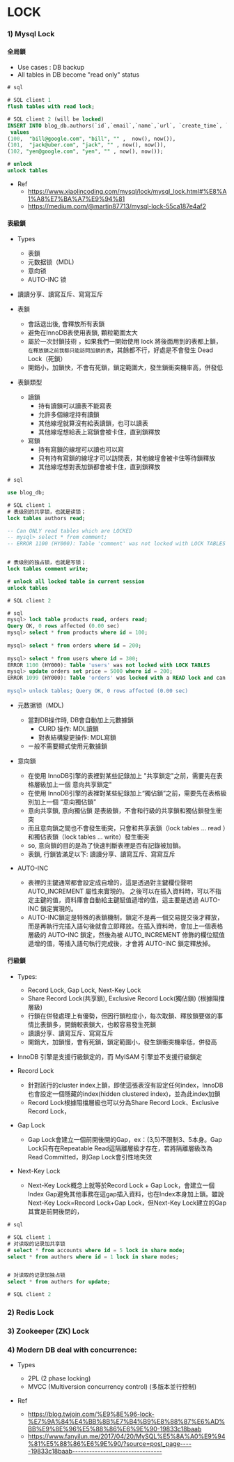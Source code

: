 # LOCK

### 1) Mysql Lock

#### 全局鎖

 - Use cases : DB backup
 - All tables in DB become "read only" status

```sql
# sql

# SQL client 1
flush tables with read lock;

# SQL client 2 (will be locked)
INSERT INTO blog_db.authors(`id`,`email`,`name`,`url`, `create_time`, `update_time`)
 values
(100,  "bill@google.com", "bill", "" ,  now(), now()),
(101,  "jack@uber.com", "jack", "" , now(), now()),
(102, "yen@google.com", "yen", "" , now(), now());

# unlock
unlock tables
```

- Ref
	- https://www.xiaolincoding.com/mysql/lock/mysql_lock.html#%E8%A1%A8%E7%BA%A7%E9%94%81
	- https://medium.com/@martin87713/mysql-lock-55ca187e4af2


#### 表級鎖

- Types
	- 表鎖
	- 元数据锁（MDL)
	- 意向锁
	- AUTO-INC 锁

- 讀讀分享、讀寫互斥、寫寫互斥

- 表鎖
	- 會話退出後, 會釋放所有表鎖
	- 避免在InnoDB表使用表鎖, 顆粒範圍太大
	- 屬於一次封鎖技術 ，如果我們一開始使用 lock 將後面用到的表都上鎖，`在釋放鎖之前我都只能訪問加鎖的表`，其餘都不行，好處是不會發生 Dead Lock（死鎖）
	- 開銷小，加鎖快，不會有死鎖，鎖定範圍大，發生鎖衝突機率高，併發低

- 表鎖類型
	- 讀鎖
		- 持有讀鎖可以讀表不能寫表
		- 允許多個線埕持有讀鎖
		- 其他線埕就算沒有給表讀鎖，也可以讀表
		- 其他線埕想給表上寫鎖會被卡住，直到鎖釋放
	- 寫鎖
		- 持有寫鎖的線埕可以讀也可以寫
		- 只有持有寫鎖的線埕才可以訪問表，其他線埕會被卡住等待鎖釋放
		- 其他線埕想對表加鎖都會被卡住，直到鎖釋放


```sql
# sql

use blog_db;

# SQL client 1
# 表级别的共享锁，也就是读锁；
lock tables authors read;

-- Can ONLY read tables which are LOCKED
-- mysql> select * from comment;
-- ERROR 1100 (HY000): Table 'comment' was not locked with LOCK TABLES


# 表级别的独占锁，也就是写锁；
lock tables comment write;

# unlock all locked table in current session
unlock tables

# SQL client 2
```

```sql
# sql
mysql> lock table products read, orders read; 
Query OK, 0 rows affected (0.00 sec)   
mysql> select * from products where id = 100; 
  
mysql> select * from orders where id = 200;  
 
mysql> select * from users where id = 300; 
ERROR 1100 (HY000): Table 'users' was not locked with LOCK TABLES   
mysql> update orders set price = 5000 where id = 200; 
ERROR 1099 (HY000): Table 'orders' was locked with a READ lock and can't be updated
   
mysql> unlock tables; Query OK, 0 rows affected (0.00 sec)
```

- 元数据锁（MDL)
	- 當對DB操作時, DB會自動加上元數據鎖
		- CURD 操作: MDL讀鎖
		- 對表結構變更操作: MDL寫鎖
	- ㄧ般不需要顯式使用元數據鎖

- 意向鎖
	- 在使用 InnoDB引擎的表裡對某些記錄加上 "共享鎖定"之前，需要先在表格層級加上一個 意向共享鎖定"
	- 在使用 InnoDB引擎的表裡對某些紀錄加上“獨佔鎖”之前，需要先在表格級別加上一個 “意向獨佔鎖”
	- 意向共享鎖, 意向獨佔鎖 是表級鎖，不會和行級的共享鎖和獨佔鎖發生衝突
	- 而且意向鎖之間也不會發生衝突，只會和共享表鎖（lock tables ... read ）和獨佔表鎖（lock tables ... write）發生衝突
	- so, 意向鎖的目的是為了快速判斷表裡是否有記錄被加鎖。
	- 表鎖, 行鎖皆滿足以下:
		讀讀分享、讀寫互斥、寫寫互斥

- AUTO-INC
	- 表裡的主鍵通常都會設定成自增的，這是透過對主鍵欄位聲明 AUTO_INCREMENT 屬性來實現的。
	之後可以在插入資料時，可以不指定主鍵的值，資料庫會自動給主鍵賦值遞增的值，這主要是透過 AUTO-INC 鎖定實現的。
	- AUTO-INC鎖定是特殊的表鎖機制，鎖定不是再一個交易提交後才釋放，而是再執行完插入語句後就會立即釋放。在插入資料時，會加上一個表格層級的 AUTO-INC 鎖定，然後為被 AUTO_INCREMENT 修飾的欄位賦值遞增的值，等插入語句執行完成後，才會將 AUTO-INC 鎖定釋放掉。


#### 行級鎖

- Types:
	- Record Lock, Gap Lock, Next-Key Lock
	- Share Record Lock(共享鎖), Exclusive Record Lock(獨佔鎖) (根據阻擋層級)
	- 行鎖在併發處理上有優勢，但因行鎖粒度小，每次取鎖、釋放鎖要做的事情比表鎖多，開銷較表鎖大，也較容易發生死鎖
	- 讀讀分享、讀寫互斥、寫寫互斥
	- 開銷大，加鎖慢，會有死鎖，鎖定範圍小，發生鎖衝突機率低，併發高

- InnoDB 引擎是支援行級鎖定的，而 MyISAM 引擎並不支援行級鎖定


- Record Lock
	- 針對該行的cluster index上鎖，即使這張表沒有設定任何index，InnoDB也會設定一個隱藏的index(hidden clustered index)，並為此index加鎖
	- Record Lock根據阻擋層級也可以分為Share Record Lock、Exclusive Record Lock，

- Gap Lock
	- Gap Lock會建立一個前開後開的Gap，ex：(3,5)不限制3、5本身。Gap Lock只有在Repeatable Read這隔離層級才存在，若將隔離層級改為Read Committed，則Gap Lock會引性地失效

- Next-Key Lock
	- Next-Key Lock概念上就等於Record Lock + Gap Lock，會建立一個Index Gap避免其他事務在這gap插入資料，也在Index本身加上鎖。雖說Next-Key Lock=Record Lock+Gap Lock，但Next-Key Lock建立的Gap其實是前開後閉的，


```sql
# sql

# SQL client 1
# 对读取的记录加共享锁
# select * from accounts where id = 5 lock in share mode;
select * from authors where id = 1 lock in share modes;


# 对读取的记录加独占锁
select * from authors for update;

# SQL client 2
```


### 2) Redis Lock

### 3) Zookeeper (ZK) Lock

### 4) Modern DB deal with concurrence:

- Types
 	- 2PL (2 phase locking)
 	- MVCC (Multiversion concurrency control) (多版本並行控制)

- Ref
	- https://blog.twjoin.com/%E9%8E%96-lock-%E7%9A%84%E4%BB%8B%E7%B4%B9%E8%88%87%E6%AD%BB%E9%8E%96%E5%88%86%E6%9E%90-19833c18baab
 	- https://www.fanyilun.me/2017/04/20/MySQL%E5%8A%A0%E9%94%81%E5%88%86%E6%9E%90/?source=post_page-----19833c18baab--------------------------------